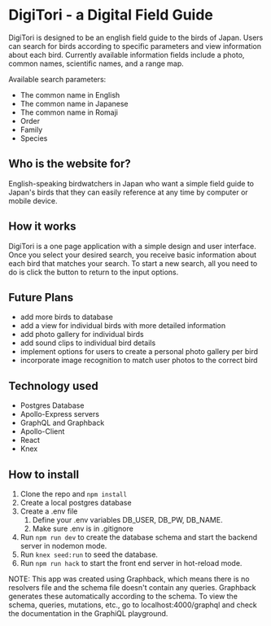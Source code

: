 # DigiTori - a Digital Field Guide

DigiTori is designed to be an english field guide to the birds of Japan. Users can search for birds according to specific parameters and view information about each bird. Currently available information fields include a photo, common names, scientific names, and a range map.

Available search parameters:

- The common name in English
- The common name in Japanese
- The common name in Romaji
- Order
- Family
- Species

## Who is the website for?

English-speaking birdwatchers in Japan who want a simple field guide to Japan's birds that they can easily reference at any time by computer or mobile device.

## How it works

DigiTori is a one page application with a simple design and user interface. Once you select your desired search, you receive basic information about each bird that matches your search. To start a new search, all you need to do is click the button to return to the input options.

## Future Plans

- add more birds to database
- add a view for individual birds with more detailed information
- add photo gallery for individual birds
- add sound clips to individual bird details
- implement options for users to create a personal photo gallery per bird
- incorporate image recognition to match user photos to the correct bird

## Technology used

- Postgres Database
- Apollo-Express servers
- GraphQL and Graphback
- Apollo-Client
- React
- Knex

## How to install

1. Clone the repo and `npm install`
1. Create a local postgres database
1. Create a .env file
   1. Define your .env variables DB_USER, DB_PW, DB_NAME.
   1. Make sure .env is in .gitignore
1. Run `npm run dev` to create the database schema and start the backend server in nodemon mode.
1. Run `knex seed:run` to seed the database.
1. Run `npm run hack` to start the front end server in hot-reload mode.

NOTE: This app was created using Graphback, which means there is no resolvers file and the schema file doesn't contain any queries. Graphback generates these automatically according to the schema. To view the schema, queries, mutations, etc., go to localhost:4000/graphql and check the documentation in the GraphiQL playground.

